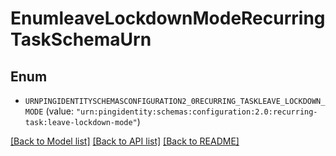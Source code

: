 # EnumleaveLockdownModeRecurringTaskSchemaUrn

## Enum


* `URNPINGIDENTITYSCHEMASCONFIGURATION2_0RECURRING_TASKLEAVE_LOCKDOWN_MODE` (value: `"urn:pingidentity:schemas:configuration:2.0:recurring-task:leave-lockdown-mode"`)


[[Back to Model list]](../README.md#documentation-for-models) [[Back to API list]](../README.md#documentation-for-api-endpoints) [[Back to README]](../README.md)


